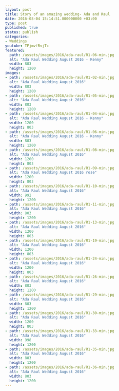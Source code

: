 ```yaml
---
layout: post
title: Story of an amazing wedding- Ada and Raul
date: 2016-08-04 15:14:51.000000000 +03:00
type: post
published: true
status: publish
categories:
- Weddings
youtube: TFjmvfRvjTc
featured:
  path: /assets/images/2016/ada-raul/R1-06-min.jpg
  alt: "Ada Raul Wedding August 2016 - Kenny"
  width: 803
  height: 1200
images:
- path: /assets/images/2016/ada-raul/R1-02-min.jpg
  alt: "Ada Raul Wedding August 2016"
  width: 803
  height: 1200
- path: /assets/images/2016/ada-raul/R1-05-min.jpg
  alt: "Ada Raul Wedding August 2016"
  width: 803
  height: 1200
- path: /assets/images/2016/ada-raul/R1-04-min.jpg
  alt: "Ada Raul Wedding August 2016 - Kenny"
  width: 1200
  height: 803
- path: /assets/images/2016/ada-raul/R1-06-min.jpg
  alt: "Ada Raul Wedding August 2016 - Kenny"
  width: 803
  height: 1200
- path: /assets/images/2016/ada-raul/R1-08-min.jpg
  alt: "Ada Raul Wedding August 2016"
  width: 1200
  height: 803
- path: /assets/images/2016/ada-raul/R1-09-min.jpg
  alt: "Ada Raul Wedding August 2016 rose"
  width: 1200
  height: 803
- path: /assets/images/2016/ada-raul/R1-10-min.jpg
  alt: "Ada Raul Wedding August 2016"
  width: 992
  height: 1200
- path: /assets/images/2016/ada-raul/R1-11-min.jpg
  alt: "Ada Raul Wedding August 2016"
  width: 803
  height: 1200
- path: /assets/images/2016/ada-raul/R1-13-min.jpg
  alt: "Ada Raul Wedding August 2016"
  width: 1200
  height: 803
- path: /assets/images/2016/ada-raul/R1-19-min.jpg
  alt: "Ada Raul Wedding August 2016"
  width: 1200
  height: 803
- path: /assets/images/2016/ada-raul/R1-24-min.jpg
  alt: "Ada Raul Wedding August 2016"
  width: 1200
  height: 803
- path: /assets/images/2016/ada-raul/R1-26-min.jpg
  alt: "Ada Raul Wedding August 2016"
  width: 803
  height: 1200
- path: /assets/images/2016/ada-raul/R1-29-min.jpg
  alt: "Ada Raul Wedding August 2016"
  width: 803
  height: 1200
- path: /assets/images/2016/ada-raul/R1-30-min.jpg
  alt: "Ada Raul Wedding August 2016"
  width: 1200
  height: 803
- path: /assets/images/2016/ada-raul/R1-33-min.jpg
  alt: "Ada Raul Wedding August 2016"
  width: 998
  height: 1200
- path: /assets/images/2016/ada-raul/R1-35-min.jpg
  alt: "Ada Raul Wedding August 2016"
  width: 803
  height: 1200
- path: /assets/images/2016/ada-raul/R1-36-min.jpg
  alt: "Ada Raul Wedding August 2016"
  width: 803
  height: 1200
---
```



